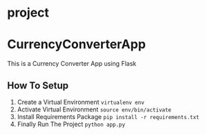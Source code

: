 # project
# CurrencyConverterApp
This is a Currency Converter App using Flask 
## How To Setup
1. Create a Virtual Environment `virtualenv env`
2. Activate Virtual Environment `source env/bin/activate`
3. Install Requirements Package `pip install -r requirements.txt`
4. Finally Run The Project `python app.py`
